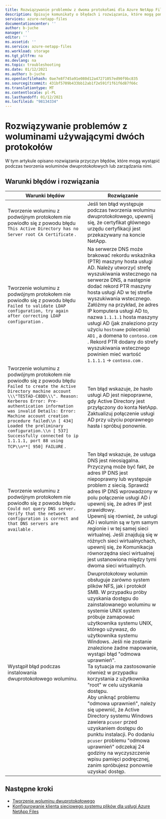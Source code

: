```yaml
---
title: Rozwiązywanie problemów z dwoma protokołami dla Azure NetApp Files | Microsoft Docs
description: Opisuje komunikaty o błędach i rozwiązania, które mogą pomóc w rozwiązywaniu problemów z podwójnym protokołem Azure NetApp Files.
services: azure-netapp-files
documentationcenter: ''
author: b-juche
manager: ''
editor: ''
ms.assetid: ''
ms.service: azure-netapp-files
ms.workload: storage
ms.tgt_pltfrm: na
ms.devlang: na
ms.topic: troubleshooting
ms.date: 01/12/2021
ms.author: b-juche
ms.openlocfilehash: 0ae7e8f745a91e080d12a47271057ed90f9bc835
ms.sourcegitcommit: 431bf5709b433bb12ab1f2e591f1f61f6d87f66c
ms.translationtype: MT
ms.contentlocale: pl-PL
ms.lasthandoff: 01/12/2021
ms.locfileid: "98134334"
---
```

# <a name="troubleshoot-dual-protocol-volumes"></a>Rozwiązywanie problemów z woluminami używającymi dwóch protokołów

W tym artykule opisano rozwiązania przyczyn błędów, które mogą wystąpić podczas tworzenia woluminów dwuprotokołowych lub zarządzania nimi.

## <a name="error-conditions-and-resolutions"></a>Warunki błędów i rozwiązania

|     Warunki błędów    |     Rozwiązanie    |
|-|-|
| Tworzenie woluminu z podwójnym protokołem nie powiodło się z powodu błędu `This Active Directory has no Server root CA Certificate` .    |     Jeśli ten błąd występuje podczas tworzenia woluminu dwuprotokołowego, upewnij się, że certyfikat głównego urzędu certyfikacji jest przekazywany na koncie NetApp.    |
| Tworzenie woluminu z podwójnym protokołem nie powiodło się z powodu błędu `Failed to validate LDAP configuration, try again after correcting LDAP configuration` .    |  Na serwerze DNS może brakować rekordu wskaźnika (PTR) maszyny hosta usługi AD. Należy utworzyć strefę wyszukiwania wstecznego na serwerze DNS, a następnie dodać rekord PTR maszyny hosta usługi AD w tej strefie wyszukiwania wstecznego. <br> Załóżmy na przykład, że adres IP komputera usługi AD to, nazwa `1.1.1.1` hosta maszyny usługi AD (jak znaleziono przy użyciu `hostname` polecenia) `AD1` , a domena to `contoso.com` .  Rekord PTR dodany do strefy wyszukiwania wstecznego powinien mieć wartość `1.1.1.1`  ->  `contoso.com` .   |
| Tworzenie woluminu z podwójnym protokołem nie powiodło się z powodu błędu `Failed to create the Active Directory machine account \\\"TESTAD-C8DD\\\". Reason: Kerberos Error: Pre-authentication information was invalid Details: Error: Machine account creation procedure failed\\n [ 434] Loaded the preliminary configuration.\\n [ 537] Successfully connected to ip 1.1.1.1, port 88 using TCP\\n**[ 950] FAILURE` . |  Ten błąd wskazuje, że hasło usługi AD jest niepoprawne, gdy Active Directory jest przyłączony do konta NetApp. Zaktualizuj połączenie usługi AD przy użyciu poprawnego hasła i spróbuj ponownie. |
| Tworzenie woluminu z podwójnym protokołem nie powiodło się z powodu błędu `Could not query DNS server. Verify that the network configuration is correct and that DNS servers are available` . |   Ten błąd wskazuje, że usługa DNS jest nieosiągalna. Przyczyną może być fakt, że adres IP DNS jest niepoprawny lub występuje problem z siecią. Sprawdź adres IP DNS wprowadzony w polu połączenie usługi AD i upewnij się, że adres IP jest prawidłowy. <br> Upewnij się również, że usługi AD i wolumin są w tym samym regionie i w tej samej sieci wirtualnej. Jeśli znajdują się w różnych sieci wirtualnychach, upewnij się, że Komunikacja równorzędna sieci wirtualnej jest ustanowiona między tymi dwoma sieci wirtualnych.|
| Wystąpił błąd podczas instalowania dwuprotokołowego woluminu. | Dwuprotokołowy wolumin obsługuje zarówno system plików NFS, jak i protokół SMB.  W przypadku próby uzyskania dostępu do zainstalowanego woluminu w systemie UNIX system próbuje zamapować użytkownika systemu UNIX, którego używasz, do użytkownika systemu Windows. Jeśli nie zostanie znalezione żadne mapowanie, wystąpi błąd "odmowa uprawnień". <br> Ta sytuacja ma zastosowanie również w przypadku korzystania z użytkownika "root" w celu uzyskania dostępu. <br> Aby uniknąć problemu "odmowa uprawnień", należy się upewnić, że Active Directory systemu Windows zawiera `pcuser` przed uzyskaniem dostępu do punktu instalacji. Po dodaniu `pcuser` problemu "odmowa uprawnień" odczekaj 24 godziny na wyczyszczenie wpisu pamięci podręcznej, zanim spróbujesz ponownie uzyskać dostęp. |

## <a name="next-steps"></a>Następne kroki  

* [Tworzenie woluminu dwuprotokołowego](create-volumes-dual-protocol.md)
* [Konfigurowanie klienta sieciowego systemu plików dla usługi Azure NetApp Files](configure-nfs-clients.md)
